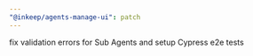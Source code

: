 ```yaml
---
"@inkeep/agents-manage-ui": patch
---
```


fix validation errors for Sub Agents and setup Cypress e2e tests
